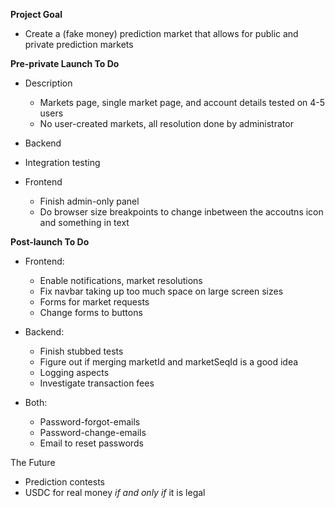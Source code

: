   **Project Goal**
- Create a (fake money) prediction market that allows for public and private prediction markets


**Pre-private Launch To Do**
- Description
  - Markets page, single market page, and account details tested on 4-5 users
  - No user-created markets, all resolution done by administrator

- Backend
 - Integration testing 
- Frontend
  - Finish admin-only panel
  - Do browser size breakpoints to change inbetween the accoutns icon and something in text


__Post-launch To Do__

- Frontend:
  - Enable notifications, market resolutions
  - Fix navbar taking up too much space on large screen sizes
  - Forms for market requests
  - Change forms to buttons

- Backend:
  - Finish stubbed tests
  - Figure out if merging marketId and marketSeqId is a good idea 
  - Logging aspects
  - Investigate transaction fees

- Both:
  - Password-forgot-emails  
  - Password-change-emails
  - Email to reset passwords

The Future
- Prediction contests
- USDC for real money _if and only if_ it is legal
